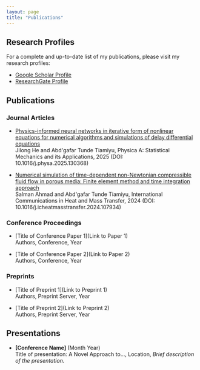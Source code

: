 ```yaml
---
layout: page
title: "Publications"
---
```


## Research Profiles

For a complete and up-to-date list of my publications, please visit my research profiles:

- [Google Scholar Profile](https://scholar.google.com/citations?user=oZ3egAIAAAAJ&hl=en)
- [ResearchGate Profile](https://www.researchgate.net/profile/Abdgafar-Tiamiyu)

## Publications

### Journal Articles

- [Physics-informed neural networks in iterative form of nonlinear equations for numerical algorithms and simulations of delay differential equations](https://doi.org/10.1016/j.physa.2025.130368)  
  Jilong He and Abd'gafar Tunde Tiamiyu, Physica A: Statistical Mechanics and its Applications, 2025 (DOI: 10.1016/j.physa.2025.130368)

- [Numerical simulation of time-dependent non-Newtonian compressible fluid flow in porous media: Finite element method and time integration approach](https://doi.org/10.1016/j.icheatmasstransfer.2024.107934)  
  Salman Ahmad and Abd'gafar Tunde Tiamiyu, International Communications in Heat and Mass Transfer, 2024 (DOI: 10.1016/j.icheatmasstransfer.2024.107934)

### Conference Proceedings

- [Title of Conference Paper 1](Link to Paper 1)  
  Authors, Conference, Year

- [Title of Conference Paper 2](Link to Paper 2)  
  Authors, Conference, Year

### Preprints

- [Title of Preprint 1](Link to Preprint 1)  
  Authors, Preprint Server, Year

- [Title of Preprint 2](Link to Preprint 2)  
  Authors, Preprint Server, Year

## Presentations
- **[Conference Name]** (Month Year)  
  Title of presentation: A Novel Approach to..., Location, *Brief description of the presentation.*
